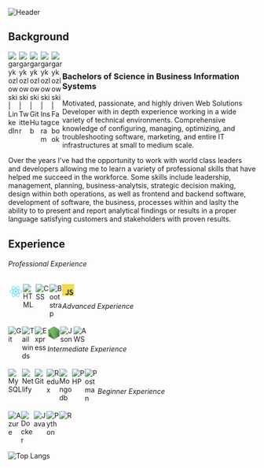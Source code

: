 
![Header](https://media.licdn.com/dms/image/C4E16AQFLu43AbA93iw/profile-displaybackgroundimage-shrink_350_1400/0/1668584930162?e=1677110400&v=beta&t=ID4sYcXZxudwL1svvMVqRh35rrZGcJgP9sX8Mn0kx64)
<br>
<h2>Background</h2>
<a href="https://www.linkedin.com/in/gary-kozlowski-825053138/"><img align="left" alt="garykozlowski | LinkedIn" width="22px" src="https://cdn.jsdelivr.net/npm/simple-icons@v3/icons/linkedin.svg" /></a>
<a href="https://twitter.com/GaryKozlowski1"><img align="left" alt="garykozlowski | Twitter" width="22px" src="https://cdn.jsdelivr.net/npm/simple-icons@v3/icons/twitter.svg" /></a>
<a href="https://github.com/gkozlowskidesign"><img align="left" alt="garykozlowski | GitHub" width="22px" src="https://cdn.jsdelivr.net/npm/simple-icons@v3/icons/github.svg" /></a>
<a href="https://www.instagram.com/garykozlowski1/?next=%2Fgary_kozlowski1%2F"><img align="left" alt="garykozlowski | Instagram" width="22px" src="https://cdn.jsdelivr.net/npm/simple-icons@v3/icons/instagram.svg" /></a>
<a href="https://www.facebook.com/garyjr.kozlowski/"><img align="left" alt="garykozlowski | Facebook" width="22px" src="https://cdn.jsdelivr.net/npm/simple-icons@v3/icons/facebook.svg" /></a>
<br>
<h3>Bachelors of Science in Business Information Systems</h3>

<p>Motivated, passionate, and highly driven Web Solutions Developer with in depth experience working in a wide variety of technical environments. Comprehensive knowledge of configuring, managing, optimizing, and troubleshooting software, marketing, and entire IT infrastructures at small to medium scale.</p>

<p>Over the years I've had the opportunity to work with world class leaders and developers allowing me to learn a variety of professional skills that have helped me succeed in the workforce. Some skills include leadership, management, planning, business-analytsis, strategic decision making, design within both operations, as well as frontend and backend software, development of software, the business, processes within and laslty the ability to to present and report analytical findings or results in a proper language satisfying customers and stakeholders with proven results.</p>

<h2>Experience</h2>


<h6>Professional Experience</h6>
 <img align="left" alt="React" width="30px" src="https://raw.githubusercontent.com/github/explore/80688e429a7d4ef2fca1e82350fe8e3517d3494d/topics/react/react.png" />
 <img align="left" alt="HTML" width="26px"     src="https://cdn-icons-png.flaticon.com/512/1532/1532556.png" />
 <img align="left" alt="CSS" width="28px" src="https://cdn4.iconfinder.com/data/icons/social-media-logos-6/512/121-css3-512.png" />
 <img align="left" alt="Bootstrap" width="26px" src="https://cdn-icons-png.flaticon.com/512/5968/5968672.png" />
 <img align="left" alt="JavaScript" width="24px" src="https://raw.githubusercontent.com/github/explore/80688e429a7d4ef2fca1e82350fe8e3517d3494d/topics/javascript/javascript.png" />
 
<br>
  
<h6>Advanced Experience</h6>
 <img align="left" alt="Git" width="28px" src="https://icones.pro/wp-content/uploads/2021/06/icone-github-violet.png" />
 <img align="left" alt="Tailwinds" width="26px" src="https://upload.wikimedia.org/wikipedia/commons/thumb/d/d5/Tailwind_CSS_Logo.svg/1200px-Tailwind_CSS_Logo.svg.png" />
 <img align="left" alt="Express" width="26px" src="https://upload.wikimedia.org/wikipedia/commons/thumb/8/88/Status_iucn_EX_icon.svg/480px-Status_iucn_EX_icon.svg.png" />
 <img href="#" align="left" alt="Node.js" width="26px" src="https://raw.githubusercontent.com/github/explore/80688e429a7d4ef2fca1e82350fe8e3517d3494d/topics/nodejs/nodejs.png" />
 <img align="left" alt="Json" width="27px" src="https://cdn.icon-icons.com/icons2/2107/PNG/512/file_type_json_official_icon_130502.png" />
 <img align="left" alt="AWS" width="26px" src="https://static-00.iconduck.com/assets.00/aws-icon-512x512-hniukvcn.png" />

 <br>
   
<h6>Intermediate Experience</h6>
 <img align="left" alt="MySQL" width="28px" src="https://play-lh.googleusercontent.com/BXzgnDx84yskYrBdGOQ7zkEI004SdjNfoX-ltpqWjx3f6qOHIS0rDPwDWWvnHaE24Ruc" />
 <img align="left" alt="Netlify" width="26px" src="https://cdn.iconscout.com/icon/free/png-256/netlify-3629537-3032320.png" />
 <img align="left" alt="Git" width="24px" src="https://avatars.githubusercontent.com/u/18133?s=200&v=4" />
 <img align="left" alt="Redux" width="26px" src="https://img.icons8.com/color/480/redux.png" />
 <img align="left" alt="Mongodb" width="26px" src="https://www.svgrepo.com/show/331488/mongodb.svg" />
 <img align="left" alt="PHP" width="26px" src="https://pngimg.com/uploads/php/php_PNG10.png" />
 <img align="left" alt="Postman" width="26px" src="https://user-images.githubusercontent.com/7853266/44114706-9c72dd08-9fd1-11e8-8d9d-6d9d651c75ad.png" /> 

 <br>
   
<h6>Beginner Experience</h6>
<img align="left" alt="Azure" width="26px" src="https://upload.wikimedia.org/wikipedia/commons/thumb/f/fa/Microsoft_Azure.svg/1200px-Microsoft_Azure.svg.png" />
<img align="left" alt="Docker" width="26px" src="https://cdn-icons-png.flaticon.com/512/919/919853.png" />
<img align="left" alt="Java" width="26px" src="https://cdn0.iconfinder.com/data/icons/flat-round-system/512/java-512.png" />
<img align="left" alt="Python" width="26px" src="https://cdn3.iconfinder.com/data/icons/logos-and-brands-adobe/512/267_Python-512.png" />
<img align="left" alt="R" width="28px" src="https://cdn4.iconfinder.com/data/icons/logos-and-brands/512/285_R_Project_logo-512.png" />
<br>
<br>
<br>
<br>

![Top Langs](https://github-readme-stats.vercel.app/api/top-langs/?username=gkozlowskidesign&show_icons=true&theme=transparent)

  

    
 
 

